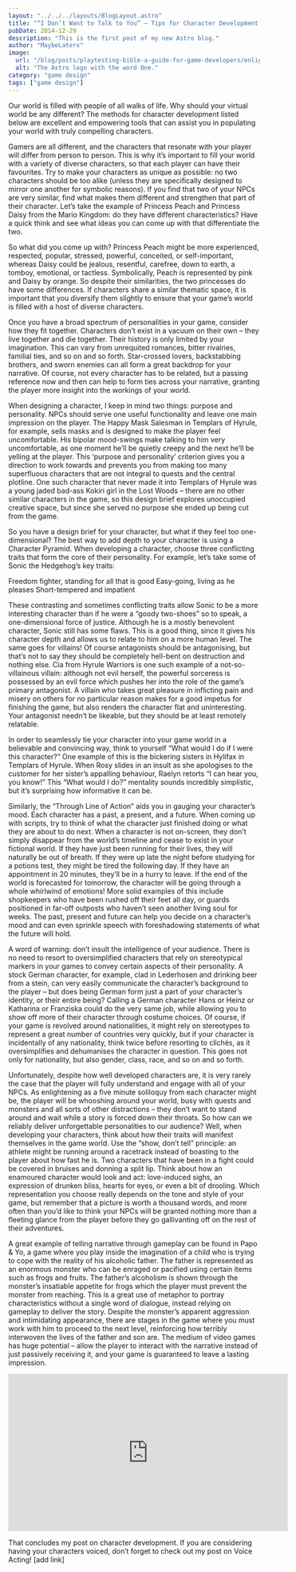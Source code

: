 ```yaml
---
layout: "../../../layouts/BlogLayout.astro"
title: "“I Don’t Want to Talk to You” – Tips for Character Development for NPCs in Video Games"
pubDate: 2014-12-29
description: "This is the first post of my new Astro blog."
author: "MaybeLaterx"
image:
  url: "/blog/posts/playtesting-bible-a-guide-for-game-developers/enlightening-book.jpg"
  alt: "The Astro logo with the word One."
category: "game design"
tags: ["game design"]
---
```


Our world is filled with people of all walks of life. Why should your virtual world be any different? The methods for character development listed below are excellent and empowering tools that can assist you in populating your world with truly compelling characters.

Gamers are all different, and the characters that resonate with your player will differ from person to person. This is why it’s important to fill your world with a variety of diverse characters, so that each player can have their favourites. Try to make your characters as unique as possible: no two characters should be too alike (unless they are specifically designed to mirror one another for symbolic reasons). If you find that two of your NPCs are very similar, find what makes them different and strengthen that part of their character. Let’s take the example of Princess Peach and Princess Daisy from the Mario Kingdom: do they have different characteristics? Have a quick think and see what ideas you can come up with that differentiate the two.

So what did you come up with? Princess Peach might be more experienced, respected, popular, stressed, powerful, conceited, or self-important, whereas Daisy could be jealous, resentful, carefree, down to earth, a tomboy, emotional, or tactless. Symbolically, Peach is represented by pink and Daisy by orange. So despite their similarities, the two princesses do have some differences. If characters share a similar thematic space, it is important that you diversify them slightly to ensure that your game’s world is filled with a host of diverse characters.

Once you have a broad spectrum of personalities in your game, consider how they fit together. Characters don’t exist in a vacuum on their own – they live together and die together. Their history is only limited by your imagination. This can vary from unrequited romances, bitter rivalries, familial ties, and so on and so forth. Star-crossed lovers, backstabbing brothers, and sworn enemies can all form a great backdrop for your narrative. Of course, not every character has to be related, but a passing reference now and then can help to form ties across your narrative, granting the player more insight into the workings of your world.

When designing a character, I keep in mind two things: purpose and personality. NPCs should serve one useful functionality and leave one main impression on the player. The Happy Mask Salesman in Templars of Hyrule, for example, sells masks and is designed to make the player feel uncomfortable. His bipolar mood-swings make talking to him very uncomfortable, as one moment he’ll be quietly creepy and the next he’ll be yelling at the player. This ‘purpose and personality’ criterion gives you a direction to work towards and prevents you from making too many superfluous characters that are not integral to quests and the central plotline. One such character that never made it into Templars of Hyrule was a young jaded bad-ass Kokiri girl in the Lost Woods – there are no other similar characters in the game, so this design brief explores unoccupied creative space, but since she served no purpose she ended up being cut from the game.

So you have a design brief for your character, but what if they feel too one-dimensional? The best way to add depth to your character is using a Character Pyramid. When developing a character, choose three conflicting traits that form the core of their personality. For example, let’s take some of Sonic the Hedgehog’s key traits:

Freedom fighter, standing for all that is good
Easy-going, living as he pleases
Short-tempered and impatient

These contrasting and sometimes conflicting traits allow Sonic to be a more interesting character than if he were a “goody two-shoes” so to speak, a one-dimensional force of justice. Although he is a mostly benevolent character, Sonic still has some flaws. This is a good thing, since it gives his character depth and allows us to relate to him on a more human level. The same goes for villains! Of course antagonists should be antagonising, but that’s not to say they should be completely hell-bent on destruction and nothing else. Cia from Hyrule Warriors is one such example of a not-so-villainous villain: although not evil herself, the powerful sorceress is possessed by an evil force which pushes her into the role of the game’s primary antagonist. A villain who takes great pleasure in inflicting pain and misery on others for no particular reason makes for a good impetus for finishing the game, but also renders the character flat and uninteresting. Your antagonist needn’t be likeable, but they should be at least remotely relatable.

In order to seamlessly tie your character into your game world in a believable and convincing way, think to yourself “What would I do if I were this character?” One example of this is the bickering sisters in Hylifax in Templars of Hyrule. When Rosy slides in an insult as she apologises to the customer for her sister’s appalling behaviour, Raelyn retorts “I can hear you, you know!” This “What would I do?” mentality sounds incredibly simplistic, but it’s surprising how informative it can be.

Similarly, the “Through Line of Action” aids you in gauging your character’s mood. Each character has a past, a present, and a future. When coming up with scripts, try to think of what the character just finished doing or what they are about to do next. When a character is not on-screen, they don’t simply disappear from the world’s timeline and cease to exist in your fictional world. If they have just been running for their lives, they will naturally be out of breath. If they were up late the night before studying for a potions test, they might be tired the following day. If they have an appointment in 20 minutes, they’ll be in a hurry to leave. If the end of the world is forecasted for tomorrow, the character will be going through a whole whirlwind of emotions! More solid examples of this include shopkeepers who have been rushed off their feet all day, or guards positioned in far-off outposts who haven’t seen another living soul for weeks. The past, present and future can help you decide on a character’s mood and can even sprinkle speech with foreshadowing statements of what the future will hold.

A word of warning: don’t insult the intelligence of your audience. There is no need to resort to oversimplified characters that rely on stereotypical markers in your games to convey certain aspects of their personality. A stock German character, for example, clad in Lederhosen and drinking beer from a stein, can very easily communicate the character’s background to the player – but does being German form just a part of your character’s identity, or their entire being? Calling a German character Hans or Heinz or Katharina or Franziska could do the very same job, while allowing you to show off more of their character through costume choices. Of course, if your game is revolved around nationalities, it might rely on stereotypes to represent a great number of countries very quickly, but if your character is incidentally of any nationality, think twice before resorting to clichés, as it oversimplifies and dehumanises the character in question. This goes not only for nationality, but also gender, class, race, and so on and so forth.

Unfortunately, despite how well developed characters are, it is very rarely the case that the player will fully understand and engage with all of your NPCs. As enlightening as a five minute soliloquy from each character might be, the player will be whooshing around your world, busy with quests and monsters and all sorts of other distractions – they don’t want to stand around and wait while a story is forced down their throats. So how can we reliably deliver unforgettable personalities to our audience? Well, when developing your characters, think about how their traits will manifest themselves in the game world. Use the “show, don’t tell” principle: an athlete might be running around a racetrack instead of boasting to the player about how fast he is. Two characters that have been in a fight could be covered in bruises and donning a split lip. Think about how an enamoured character would look and act: love-induced sighs, an expression of drunken bliss, hearts for eyes, or even a bit of drooling. Which representation you choose really depends on the tone and style of your game, but remember that a picture is worth a thousand words, and more often than you’d like to think your NPCs will be granted nothing more than a fleeting glance from the player before they go gallivanting off on the rest of their adventures.

A great example of telling narrative through gameplay can be found in Papo & Yo, a game where you play inside the imagination of a child who is trying to cope with the reality of his alcoholic father. The father is represented as an enormous monster who can be enraged or pacified using certain items such as frogs and fruits. The father’s alcoholism is shown through the monster’s insatiable appetite for frogs which the player must prevent the monster from reaching. This is a great use of metaphor to portray characteristics without a single word of dialogue, instead relying on gameplay to deliver the story. Despite the monster’s apparent aggression and intimidating appearance, there are stages in the game where you must work with him to proceed to the next level, reinforcing how terribly interwoven the lives of the father and son are. The medium of video games has huge potential – allow the player to interact with the narrative instead of just passively receiving it, and your game is guaranteed to leave a lasting impression.

<iframe width="560" height="315" src="https://www.youtube-nocookie.com/embed/qkrjby0lKRE" title="YouTube video player" frameborder="0" allow="accelerometer; autoplay; clipboard-write; encrypted-media; gyroscope; picture-in-picture; web-share" allowfullscreen></iframe>

That concludes my post on character development. If you are considering having your characters voiced, don’t forget to check out my post on Voice Acting! [add link]

